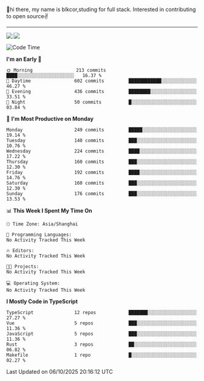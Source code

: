 👋hi there, my name is blkcor,studing for full stack.
Interested in contributing to open source✌️

<hr/>

![](https://github-readme-stats.vercel.app/api?username=blkcor)
<a href="https://github.com/blkcor/github-readme-stats">
    <img align="left" src="https://github-readme-stats.vercel.app/api/top-langs/?username=blkcor&hide=jupyter%20notebook,shaderlab,tex,c%23&langs_count=9" />
</a>


<!--START_SECTION:waka-->
![Code Time](http://img.shields.io/badge/Code%20Time-2%2C531%20hrs%2056%20mins-blue)

**I'm an Early 🐤** 

```text
🌞 Morning                213 commits         ████░░░░░░░░░░░░░░░░░░░░░   16.37 % 
🌆 Daytime                602 commits         ████████████░░░░░░░░░░░░░   46.27 % 
🌃 Evening                436 commits         ████████░░░░░░░░░░░░░░░░░   33.51 % 
🌙 Night                  50 commits          █░░░░░░░░░░░░░░░░░░░░░░░░   03.84 % 
```
📅 **I'm Most Productive on Monday** 

```text
Monday                   249 commits         █████░░░░░░░░░░░░░░░░░░░░   19.14 % 
Tuesday                  140 commits         ███░░░░░░░░░░░░░░░░░░░░░░   10.76 % 
Wednesday                224 commits         ████░░░░░░░░░░░░░░░░░░░░░   17.22 % 
Thursday                 160 commits         ███░░░░░░░░░░░░░░░░░░░░░░   12.30 % 
Friday                   192 commits         ████░░░░░░░░░░░░░░░░░░░░░   14.76 % 
Saturday                 160 commits         ███░░░░░░░░░░░░░░░░░░░░░░   12.30 % 
Sunday                   176 commits         ███░░░░░░░░░░░░░░░░░░░░░░   13.53 % 
```


📊 **This Week I Spent My Time On** 

```text
🕑︎ Time Zone: Asia/Shanghai

💬 Programming Languages: 
No Activity Tracked This Week

🔥 Editors: 
No Activity Tracked This Week

🐱‍💻 Projects: 
No Activity Tracked This Week

💻 Operating System: 
No Activity Tracked This Week
```

**I Mostly Code in TypeScript** 

```text
TypeScript               12 repos            ███████░░░░░░░░░░░░░░░░░░   27.27 % 
Vue                      5 repos             ███░░░░░░░░░░░░░░░░░░░░░░   11.36 % 
JavaScript               5 repos             ███░░░░░░░░░░░░░░░░░░░░░░   11.36 % 
Rust                     3 repos             ██░░░░░░░░░░░░░░░░░░░░░░░   06.82 % 
Makefile                 1 repo              █░░░░░░░░░░░░░░░░░░░░░░░░   02.27 % 
```




 Last Updated on 06/10/2025 20:16:12 UTC
<!--END_SECTION:waka-->


